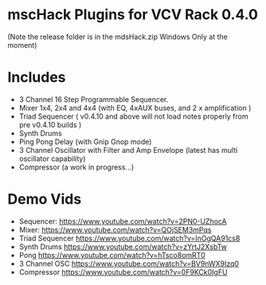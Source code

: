 # mscHack Plugins for VCV Rack 0.4.0

(Note the release folder is in the mdsHack.zip Windows Only at the moment)

# Includes

- 3 Channel 16 Step Programmable Sequencer.
- Mixer 1x4, 2x4 and 4x4 (with EQ, 4xAUX buses, and 2 x amplification )
- Triad Sequencer ( v0.4.10 and above will not load notes properly from pre v0.4.10 builds )
- Synth Drums
- Ping Pong Delay (with Gnip Gnop mode)
- 3 Channel Oscillator with Filter and Amp Envelope (latest has multi oscillator capability)
- Compressor (a work in progress...)

# Demo Vids
- Sequencer: https://www.youtube.com/watch?v=2PN0-UZhocA
- Mixer: https://www.youtube.com/watch?v=QOjSEM3mPqs
- Triad Sequencer https://www.youtube.com/watch?v=InOgQA91cs8
- Synth Drums https://www.youtube.com/watch?v=zYrtJ2XsbTw
- Pong https://www.youtube.com/watch?v=hTsco8omRT0
- 3 Channel OSC https://www.youtube.com/watch?v=BV9nWX9Izq0
- Compressor https://www.youtube.com/watch?v=0F9KCk0IgFU


